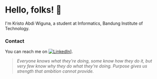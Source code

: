 # Hello, folks! 👋

I'm Kristo Abdi Wiguna, a student at Informatics, Bandung Institute of Technology.

### Contact 

You can reach me on [![LinkedIn][2.2]][2]].

[2.2]: https://raw.githubusercontent.com/MartinHeinz/MartinHeinz/master/linkedin-3-16.png
[2]: https://www.linkedin.com/in/kristabdi/

> _Everyone knows what they're doing, some know how they do it, but very few know why they do what they're doing. Purpose gives us strength that ambition cannot provide._
